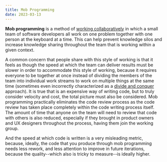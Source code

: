 ```yaml
---
title: Mob Programming
date: 2023-03-13
---
```


**Mob programming** is a method of [working collaboratively](/thoughts/working-collaboratively) in which a small team of
software developers all work on one problem together with one person at the keyboard at a time. This can help prevent
knowledge silos and increase knowledge sharing throughout the team that is working within a given context.

A common concern that people share with this style of working is that it feels as though the speed at which the team can
deliver results must be slower in order to accommodate this style of working, because it requires everyone to be
together at once instead of dividing the members of the team into individual work streams to work on multiple things at
the same time (sometimes even incorrectly characterized as a [divide and conquer](/thoughts/divide-and-conquer)
approach). It is true that is an expensive way of writing code, but to truly consider velocity and cost, the total
picture must also be considered. Mob programming practically eliminates the code review process as the code review has
taken place completely within the code writing process itself. The amount of time that anyone on the team will need to
review that code with others is also reduced, especially if they brought in product owners and UX designers throughout
the process, having them join the working group.

And the speed at which code is written is a very misleading metric, because, ideally, the code that you produce through
mob programming needs less rework, and less attention to improve in future iterations, because the quality--which also
is tricky to measure--is ideally higher.